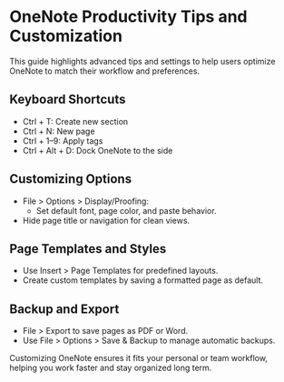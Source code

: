 # OneNote Productivity Tips and Customization

This guide highlights advanced tips and settings to help users optimize OneNote to match their workflow and preferences.

## Keyboard Shortcuts

- Ctrl + T: Create new section
- Ctrl + N: New page
- Ctrl + 1–9: Apply tags
- Ctrl + Alt + D: Dock OneNote to the side

## Customizing Options

- File > Options > Display/Proofing:
  - Set default font, page color, and paste behavior.
- Hide page title or navigation for clean views.

## Page Templates and Styles

- Use Insert > Page Templates for predefined layouts.
- Create custom templates by saving a formatted page as default.

## Backup and Export

- File > Export to save pages as PDF or Word.
- Use File > Options > Save & Backup to manage automatic backups.

Customizing OneNote ensures it fits your personal or team workflow, helping you work faster and stay organized long term.
